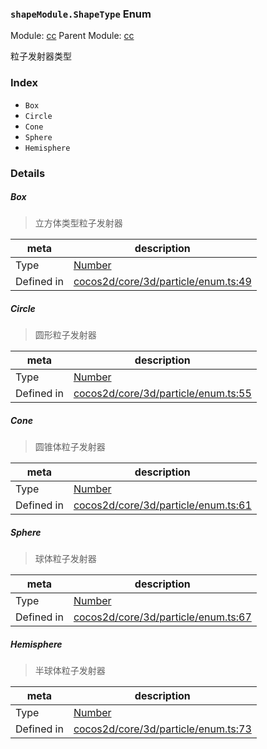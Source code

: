 ### `shapeModule.ShapeType` Enum



Module: [cc](../modules/cc.md)
Parent Module: [cc](../modules/cc.md)


粒子发射器类型


### Index
  - `Box`
  - `Circle`
  - `Cone`
  - `Sphere`
  - `Hemisphere`

### Details


##### Box

> 立方体类型粒子发射器

| meta | description |
|------|-------------|
| Type | <a href="https://developer.mozilla.org/en/JavaScript/Reference/Global_Objects/Number" class="crosslink external" target="_blank">Number</a> |
| Defined in | [cocos2d/core/3d/particle/enum.ts:49](https://github.com/cocos-creator/engine/blob/d0482bb5bc3819110e43cdd03a3459bd80914b74/cocos2d/core/3d/particle/enum.ts#L49) |



##### Circle

> 圆形粒子发射器

| meta | description |
|------|-------------|
| Type | <a href="https://developer.mozilla.org/en/JavaScript/Reference/Global_Objects/Number" class="crosslink external" target="_blank">Number</a> |
| Defined in | [cocos2d/core/3d/particle/enum.ts:55](https://github.com/cocos-creator/engine/blob/d0482bb5bc3819110e43cdd03a3459bd80914b74/cocos2d/core/3d/particle/enum.ts#L55) |



##### Cone

> 圆锥体粒子发射器

| meta | description |
|------|-------------|
| Type | <a href="https://developer.mozilla.org/en/JavaScript/Reference/Global_Objects/Number" class="crosslink external" target="_blank">Number</a> |
| Defined in | [cocos2d/core/3d/particle/enum.ts:61](https://github.com/cocos-creator/engine/blob/d0482bb5bc3819110e43cdd03a3459bd80914b74/cocos2d/core/3d/particle/enum.ts#L61) |



##### Sphere

> 球体粒子发射器

| meta | description |
|------|-------------|
| Type | <a href="https://developer.mozilla.org/en/JavaScript/Reference/Global_Objects/Number" class="crosslink external" target="_blank">Number</a> |
| Defined in | [cocos2d/core/3d/particle/enum.ts:67](https://github.com/cocos-creator/engine/blob/d0482bb5bc3819110e43cdd03a3459bd80914b74/cocos2d/core/3d/particle/enum.ts#L67) |



##### Hemisphere

> 半球体粒子发射器

| meta | description |
|------|-------------|
| Type | <a href="https://developer.mozilla.org/en/JavaScript/Reference/Global_Objects/Number" class="crosslink external" target="_blank">Number</a> |
| Defined in | [cocos2d/core/3d/particle/enum.ts:73](https://github.com/cocos-creator/engine/blob/d0482bb5bc3819110e43cdd03a3459bd80914b74/cocos2d/core/3d/particle/enum.ts#L73) |


